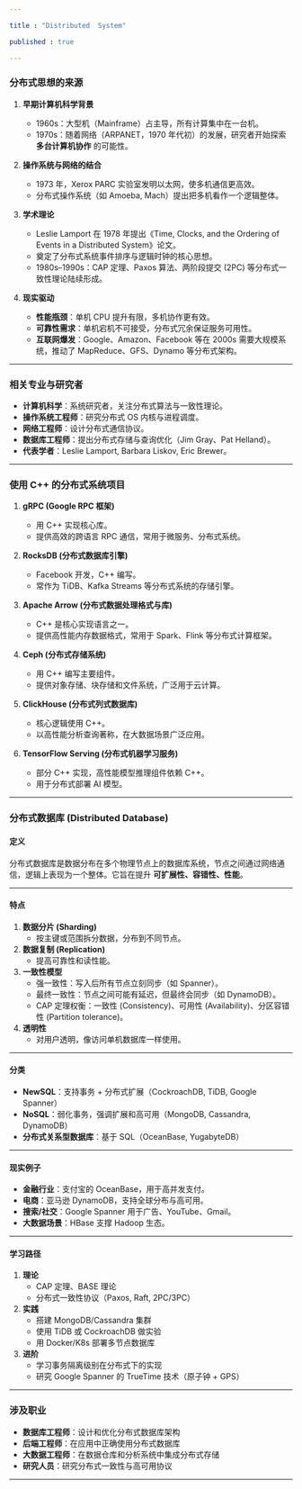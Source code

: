 ```yaml
---

title : "Distributed  System"

published : true

---
```




### 分布式思想的来源

1. **早期计算机科学背景**

   - 1960s：大型机（Mainframe）占主导，所有计算集中在一台机。  
   - 1970s：随着网络（ARPANET，1970 年代初）的发展，研究者开始探索 **多台计算机协作** 的可能性。

2. **操作系统与网络的结合**
   - 1973 年，Xerox PARC 实验室发明以太网，使多机通信更高效。  
   - 分布式操作系统（如 Amoeba, Mach）提出把多机看作一个逻辑整体。

3. **学术理论**

   - Leslie Lamport 在 1978 年提出《Time, Clocks, and the Ordering of Events in a Distributed System》论文。  
   - 奠定了分布式系统事件排序与逻辑时钟的核心思想。  
   - 1980s–1990s：CAP 定理、Paxos 算法、两阶段提交 (2PC) 等分布式一致性理论陆续形成。

4. **现实驱动**

   - **性能瓶颈**：单机 CPU 提升有限，多机协作更有效。  
   - **可靠性需求**：单机宕机不可接受，分布式冗余保证服务可用性。  
   - **互联网爆发**：Google、Amazon、Facebook 等在 2000s 需要大规模系统，推动了 MapReduce、GFS、Dynamo 等分布式架构。

---

### 相关专业与研究者

- **计算机科学**：系统研究者，关注分布式算法与一致性理论。  
- **操作系统工程师**：研究分布式 OS 内核与进程调度。  
- **网络工程师**：设计分布式通信协议。  
- **数据库工程师**：提出分布式存储与查询优化（Jim Gray、Pat Helland）。  
- **代表学者**：Leslie Lamport, Barbara Liskov, Eric Brewer。

---

### 使用 C++ 的分布式系统项目

1. **gRPC (Google RPC 框架)**  
   - 用 C++ 实现核心库。  
   - 提供高效的跨语言 RPC 通信，常用于微服务、分布式系统。  

2. **RocksDB (分布式数据库引擎)**  
   - Facebook 开发，C++ 编写。  
   - 常作为 TiDB、Kafka Streams 等分布式系统的存储引擎。  

3. **Apache Arrow (分布式数据处理格式与库)**  
   - C++ 是核心实现语言之一。  
   - 提供高性能内存数据格式，常用于 Spark、Flink 等分布式计算框架。  

4. **Ceph (分布式存储系统)**  
   - 用 C++ 编写主要组件。  
   - 提供对象存储、块存储和文件系统，广泛用于云计算。  

5. **ClickHouse (分布式列式数据库)**  
   - 核心逻辑使用 C++。  
   - 以高性能分析查询著称，在大数据场景广泛应用。  

6. **TensorFlow Serving (分布式机器学习服务)**  
   - 部分 C++ 实现，高性能模型推理组件依赖 C++。  
   - 用于分布式部署 AI 模型。  

---


### 分布式数据库 (Distributed Database)

#### 定义
分布式数据库是数据分布在多个物理节点上的数据库系统，节点之间通过网络通信，逻辑上表现为一个整体。它旨在提升 **可扩展性、容错性、性能**。

---

#### 特点
1. **数据分片 (Sharding)**  
   - 按主键或范围拆分数据，分布到不同节点。
2. **数据复制 (Replication)**  
   - 提高可靠性和读性能。
3. **一致性模型**  
   - 强一致性：写入后所有节点立刻同步（如 Spanner）。  
   - 最终一致性：节点之间可能有延迟，但最终会同步（如 DynamoDB）。  
   - CAP 定理权衡：一致性 (Consistency)、可用性 (Availability)、分区容错性 (Partition tolerance)。
4. **透明性**  
   - 对用户透明，像访问单机数据库一样使用。

---

#### 分类
- **NewSQL**：支持事务 + 分布式扩展（CockroachDB, TiDB, Google Spanner）  
- **NoSQL**：弱化事务，强调扩展和高可用（MongoDB, Cassandra, DynamoDB）  
- **分布式关系型数据库**：基于 SQL（OceanBase, YugabyteDB）

---

#### 现实例子
- **金融行业**：支付宝的 OceanBase，用于高并发支付。  
- **电商**：亚马逊 DynamoDB，支持全球分布与高可用。  
- **搜索/社交**：Google Spanner 用于广告、YouTube、Gmail。  
- **大数据场景**：HBase 支撑 Hadoop 生态。

---

#### 学习路径
1. **理论**
   - CAP 定理、BASE 理论  
   - 分布式一致性协议（Paxos, Raft, 2PC/3PC）
2. **实践**
   - 搭建 MongoDB/Cassandra 集群  
   - 使用 TiDB 或 CockroachDB 做实验  
   - 用 Docker/K8s 部署多节点数据库
3. **进阶**
   - 学习事务隔离级别在分布式下的实现  
   - 研究 Google Spanner 的 TrueTime 技术（原子钟 + GPS）

---

### 涉及职业
- **数据库工程师**：设计和优化分布式数据库架构  
- **后端工程师**：在应用中正确使用分布式数据库  
- **大数据工程师**：在数据仓库和分析系统中集成分布式存储  
- **研究人员**：研究分布式一致性与高可用协议  

---